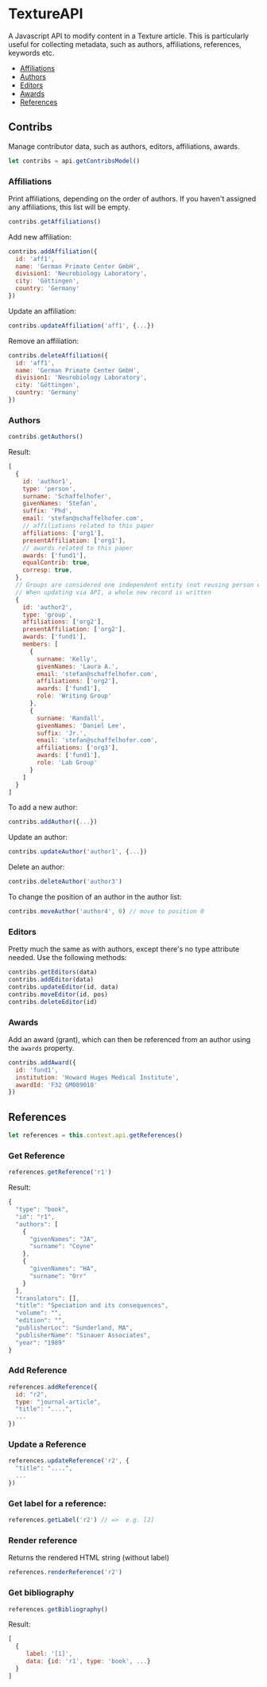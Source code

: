 # TextureAPI

A Javascript API to modify content in a Texture article. This is particularly useful for collecting metadata, such as authors, affiliations, references, keywords etc.

* [Affiliations](#affiliations)
* [Authors](#authors)
* [Editors](#editors)
* [Awards](#awards)
* [References](#references)

## Contribs

Manage contributor data, such as authors, editors, affiliations, awards.

```js
let contribs = api.getContribsModel()
```

### Affiliations

Print affiliations, depending on the order of authors. If you haven't assigned any affiliations, this list will be empty.

```js
contribs.getAffiliations() 
```

Add new affiliation:

```js
contribs.addAffiliation({
  id: 'aff1',
  name: 'German Primate Center GmbH',
  division1: 'Neurobiology Laboratory',
  city: 'Göttingen',
  country: 'Germany'
})
```

Update an affiliation:

```js
contribs.updateAffiliation('aff1', {...})
```

Remove an affiliation:

```js
contribs.deleteAffiliation({
  id: 'aff1',
  name: 'German Primate Center GmbH',
  division1: 'Neurobiology Laboratory',
  city: 'Göttingen',
  country: 'Germany'
})
```

### Authors

```js
contribs.getAuthors()
```

Result:

```js
[
  {
    id: 'author1',
    type: 'person',
    surname: 'Schaffelhofer',
    givenNames: 'Stefan',
    suffix: 'Phd',
    email: 'stefan@schaffelhofer.com',
    // affiliations related to this paper
    affiliations: ['org1'],
    presentAffiliation: ['org1'],
    // awards related to this paper
    awards: ['fund1'],
    equalContrib: true,
    corresp: true,
  },
  // Groups are considered one independent entity (not reusing person entry for members)
  // When updating via API, a whole new record is written
  {
    id: 'author2',
    type: 'group',
    affiliations: ['org2'],
    presentAffiliation: ['org2'],
    awards: ['fund1'],
    members: [
      {
        surname: 'Kelly',
        givenNames: 'Laura A.',
        email: 'stefan@schaffelhofer.com',
        affiliations: ['org2'],
        awards: ['fund1'],
        role: 'Writing Group'
      },
      {
        surname: 'Randall',
        givenNames: 'Daniel Lee',
        suffix: 'Jr.',
        email: 'stefan@schaffelhofer.com',
        affiliations: ['org3'],
        awards: ['fund1'],
        role: 'Lab Group'
      }
    ]
  }
]
```

To add a new author:

```js
contribs.addAuthor({...})
```

Update an author:

```js
contribs.updateAuthor('author1', {...})
```

Delete an author:

```js
contribs.deleteAuthor('author3')
```

To change the position of an author in the author list:

```js
contribs.moveAuthor('author4', 0) // move to position 0
```

### Editors

Pretty much the same as with authors, except there's no type attribute needed. Use the following methods:

```js
contribs.getEditors(data)
contribs.addEditor(data)
contribs.updateEditor(id, data)
contribs.moveEditor(id, pos)
contribs.deleteEditor(id)
```

### Awards

Add an award (grant), which can then be referenced from an author using the `awards` property. 

```js
contribs.addAward({
  id: 'fund1',
  institution: 'Howard Huges Medical Institute',
  awardId: 'F32 GM089018'
})
```

## References

```js
let references = this.context.api.getReferences()
```

### Get Reference

```js
references.getReference('r1')
```

Result:

```js
{
  "type": "book",
  "id": "r1",
  "authors": [
    {
      "givenNames": "JA",
      "surname": "Coyne"
    },
    {
      "givenNames": "HA",
      "surname": "Orr"
    }
  ],
  "translators": [],
  "title": "Speciation and its consequences",
  "volume": "",
  "edition": "",
  "publisherLoc": "Sunderland, MA",
  "publisherName": "Sinauer Associates",
  "year": "1989"
}
```

### Add Reference

```js
references.addReference({
  id: "r2",
  type: "journal-article",
  "title": "....",
  ...
})
```

### Update a Reference

```js
references.updateReference('r2', {
  "title": "....",
  ...
})
```

### Get label for a reference:

```js
references.getLabel('r2') // =>  e.g. [2]
```

### Render reference

Returns the rendered HTML string (without label)

```js
references.renderReference('r2')
```


### Get bibliography

```js
references.getBibliography()
```

Result:

```js
[
  {
     label: '[1]',
     data: {id: 'r1', type: 'book', ...}
  }
]
```

